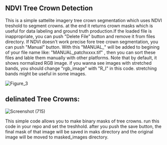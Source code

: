 ## NDVI Tree Crown Detection
This is a simple sattelite imagery tree crown segmentation which uses NDVI treshold to segment crowns. at the end it returns crown masks which is useful for data labeling and ground truth production.If the loaded file is inappropriate, you can push "Delete File" button and remove it from files directory. If NDVI doesn't work precise fore tree crown segmentation, you can push "Manual" button. With this "MANUAL_" will be added to begining of your file name like: "MANUAL_patchxxxx.tif" , then you can sort these files and lable them manually with other platforms. Note that by default, it shows normalized RGB image. if you wanna see images with stretched bands, you should change "rgb_image" with "R_I" in this code. stretching bands might be useful in some images.

![Figure_3](https://github.com/user-attachments/assets/05500f1e-ba4b-4958-ae11-fee6b979b29f)

## delinated Tree Crowns:

![Screenshot (715)](https://github.com/user-attachments/assets/f4c87fa1-8146-4c42-8612-b6ee59a53bc1)



This simple code allows you to make binary masks of tree crowns. run this code in your repo and set the treshhold. after you push the save button, the final mask of that image will be saved in maks directory and the original image will be moved to masked_images directory.

